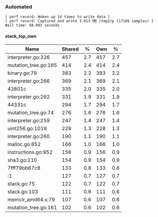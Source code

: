 ### Automated

```
[ perf record: Woken up 14 times to write data ]
[ perf record: Captured and wrote 3.613 MB /tmp2/p (17166 samples) ]
Wall time: 88.093 seconds
```

#### stack_top_own

Name                                                | Shared |   %   | Own |   %
----------------------------------------------------|--------|-------|-----|------
interpreter.go:326                                  |    457 |   2.7 | 457 |   2.7
mutation_tree.go:165                                |    414 |   2.4 | 414 |   2.4
binary.go:79                                        |    383 |   2.2 | 383 |   2.2
interpreter.go:266                                  |    369 |   2.1 | 369 |   2.1
43801c                                              |    335 |   2.0 | 335 |   2.0
interpreter.go:262                                  |    331 |   1.9 | 331 |   1.9
44331c                                              |    294 |   1.7 | 294 |   1.7
mutation_tree.go:74                                 |    276 |   1.6 | 276 |   1.6
interpreter.go:259                                  |    247 |   1.4 | 247 |   1.4
uint256.go:1019                                     |    228 |   1.3 | 228 |   1.3
interpreter.go:260                                  |    190 |   1.1 | 190 |   1.1
malloc.go:852                                       |    166 |   1.0 | 166 |   1.0
instructions.go:952                                 |    156 |   0.9 | 156 |   0.9
sha3.go:110                                         |    154 |   0.9 | 154 |   0.9
7fff79bb67c8                                        |    133 |   0.8 | 133 |   0.8
<autogenerated>:1                                   |    127 |   0.7 | 127 |   0.7
stack.go:75                                         |    122 |   0.7 | 122 |   0.7
stack.go:103                                        |    111 |   0.6 | 111 |   0.6
memclr_amd64.s:79                                   |    107 |   0.6 | 107 |   0.6
mutation_tree.go:161                                |    102 |   0.6 | 102 |   0.6
